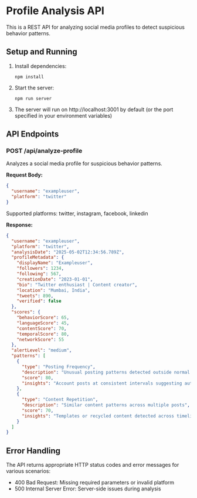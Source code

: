 
# Profile Analysis API

This is a REST API for analyzing social media profiles to detect suspicious behavior patterns.

## Setup and Running

1. Install dependencies:
   ```
   npm install
   ```

2. Start the server:
   ```
   npm run server
   ```

3. The server will run on http://localhost:3001 by default (or the port specified in your environment variables)

## API Endpoints

### POST /api/analyze-profile

Analyzes a social media profile for suspicious behavior patterns.

**Request Body:**
```json
{
  "username": "exampleuser",
  "platform": "twitter"
}
```

Supported platforms: twitter, instagram, facebook, linkedin

**Response:**
```json
{
  "username": "exampleuser",
  "platform": "twitter",
  "analysisDate": "2025-05-02T12:34:56.789Z",
  "profileMetadata": {
    "displayName": "Exampleuser",
    "followers": 1234,
    "following": 567,
    "creationDate": "2023-01-01",
    "bio": "Twitter enthusiast | Content creator",
    "location": "Mumbai, India",
    "tweets": 890,
    "verified": false
  },
  "scores": {
    "behaviorScore": 65,
    "languageScore": 45,
    "contentScore": 70,
    "temporalScore": 80,
    "networkScore": 55
  },
  "alertLevel": "medium",
  "patterns": [
    {
      "type": "Posting Frequency",
      "description": "Unusual posting patterns detected outside normal human behavior",
      "score": 80,
      "insights": "Account posts at consistent intervals suggesting automated behavior"
    },
    {
      "type": "Content Repetition",
      "description": "Similar content patterns across multiple posts",
      "score": 70,
      "insights": "Templates or recycled content detected across timeline"
    }
  ]
}
```

## Error Handling

The API returns appropriate HTTP status codes and error messages for various scenarios:

- 400 Bad Request: Missing required parameters or invalid platform
- 500 Internal Server Error: Server-side issues during analysis
